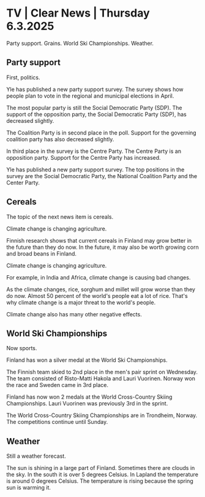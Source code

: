 # TV \| Clear News \| Thursday 6.3.2025

Party support. Grains. World Ski Championships. Weather.

## Party support

First, politics.

Yle has published a new party support survey. The survey shows how people plan to vote in the regional and municipal elections in April.

The most popular party is still the Social Democratic Party (SDP). The support of the opposition party, the Social Democratic Party (SDP), has decreased slightly.

The Coalition Party is in second place in the poll. Support for the governing coalition party has also decreased slightly.

In third place in the survey is the Centre Party. The Centre Party is an opposition party. Support for the Centre Party has increased.

Yle has published a new party support survey. The top positions in the survey are the Social Democratic Party, the National Coalition Party and the Center Party.

## Cereals

The topic of the next news item is cereals.

Climate change is changing agriculture.

Finnish research shows that current cereals in Finland may grow better in the future than they do now. In the future, it may also be worth growing corn and broad beans in Finland.

Climate change is changing agriculture.

For example, in India and Africa, climate change is causing bad changes.

As the climate changes, rice, sorghum and millet will grow worse than they do now. Almost 50 percent of the world's people eat a lot of rice. That's why climate change is a major threat to the world's people.

Climate change also has many other negative effects.

## World Ski Championships

Now sports.

Finland has won a silver medal at the World Ski Championships.

The Finnish team skied to 2nd place in the men's pair sprint on Wednesday. The team consisted of Risto-Matti Hakola and Lauri Vuorinen. Norway won the race and Sweden came in 3rd place.

Finland has now won 2 medals at the World Cross-Country Skiing Championships. Lauri Vuorinen was previously 3rd in the sprint.

The World Cross-Country Skiing Championships are in Trondheim, Norway. The competitions continue until Sunday.

## Weather

Still a weather forecast.

The sun is shining in a large part of Finland. Sometimes there are clouds in the sky. In the south it is over 5 degrees Celsius. In Lapland the temperature is around 0 degrees Celsius. The temperature is rising because the spring sun is warming it.

